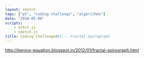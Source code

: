 ```yaml
---
layout: sketch
tags: ["p5", "coding-challenge", "algorithms"]
date: "2018-05-08"
scripts: 
    - orbit.js
    - sketch.js
title: Coding Challenge#61 -- Fractal Spirograph
---
```


<http://benice-equation.blogspot.in/2012/01/fractal-spirograph.html>